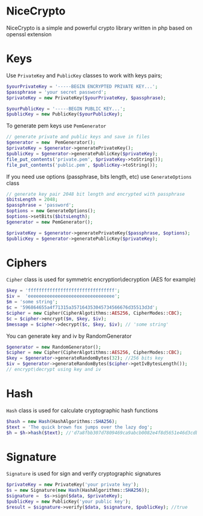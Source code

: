 # NiceCrypto
NiceCrypto is a simple and powerful crypto library written in  php based on openssl extension

# Keys
Use `PrivateKey` and `PublicKey` classes to work with keys pairs;
```php
$yourPrivateKey = '-----BEGIN ENCRYPTED PRIVATE KEY...';
$passphrase = 'your secret password';
$privateKey = new PrivateKey($yourPrivateKey, $passphrase);
```

```php
$yourPublicKey = '-----BEGIN PUBLIC KEY...';
$publicKey = new PublicKey($yourPublicKey);
```

To generate pem keys use `PemGenerator`
```php
// generate private and public keys and save in files
$generator = new  PemGenerator();
$privateKey = $generator->generatePrivateKey();
$publicKey = $generator->generatePublicKey($privateKey);
file_put_contents('private.pem', $privateKey->toString());
file_put_contents('public.pem', $publicKey->toString());
```

If you need use options (passphrase, bits length, etc) use `GenerateOptions` class
```php
// generate key pair 2048 bit length and encrypted with passphrase
$bitsLength = 2048;
$passphrase = 'password';
$options = new GenerateOptions();
$options->setBits($bitsLength);
$generator = new PemGenerator();

$privateKey = $generator->generatePrivateKey($passphrase, $options);
$publicKey = $generator->generatePublicKey($privateKey);
```
# Ciphers

`Cipher` class is used for symmetric encryption\decryption (AES for example)

```php
$key = 'ffffffffffffffffffffffffffffffff';
$iv =  'eeeeeeeeeeeeeeeeeeeeeeeeeeeeeeee';
$m = 'some string';
$c = '596864655a4f71315a357164353045734566676d35513d3d';
$cipher = new Cipher(CipherAlgotithms::AES256, CipherModes::CBC);
$c = $cipher->encrypt($m, $key, $iv);
$message = $cipher->decrypt($c, $key, $iv); // 'some string'
```
You can generate key and iv by RandomGenerator
```php
$generator = new RandomGenerator();
$cipher = new Cipher(CipherAlgotithms::AES256, CipherModes::CBC);
$key = $generator->generateRandomBytes(32); //256 bits key
$iv = $generator->generateRandomBytes($cipher->getIvBytesLength());
// encrypt\decrypt using key and iv

```
# Hash

`Hash` class is used for calculate cryptographic hash functions 
```php
$hash = new Hash(HashAlgorithms::SHA256);
$text = 'The quick brown fox jumps over the lazy dog';
$h = $h->hash($text); //'d7a8fbb307d7809469ca9abcb0082e4f8d5651e46d3cdb762d02d0bf37c9e592'
```

# Signature

`Signature` is used for sign and verify cryptographic signatures

```php
$privateKey = new PrivateKey('your private key');
$s = new Signature(new Hash(HashAlgorithms::SHA256));
$signature =  $s->sign($data, $privateKey);
$publicKey = new PublicKey('your public key');
$result = $signature->verify($data, $signature, $publicKey); //true
```